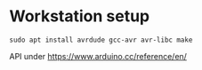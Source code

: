 Workstation setup
=================
```
sudo apt install avrdude gcc-avr avr-libc make
```

API under https://www.arduino.cc/reference/en/
